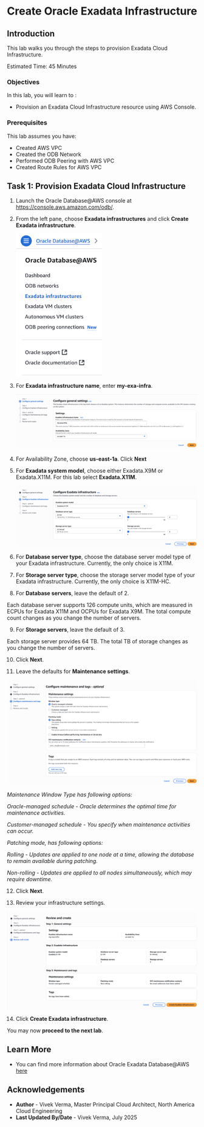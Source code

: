 # Create Oracle Exadata Infrastructure

## Introduction

This lab walks you through the steps to provision Exadata Cloud Infrastructure.

Estimated Time:  45 Minutes

### Objectives

In this lab, you will learn to :

* Provision an Exadata Cloud Infrastructure resource using AWS Console.

### Prerequisites  

This lab assumes you have:

- Created AWS VPC
- Created the ODB Network
- Performed ODB Peering with AWS VPC
- Created Route Rules for AWS VPC

##  Task 1: Provision Exadata Cloud Infrastructure

1. Launch the Oracle Database@AWS console at https://console.aws.amazon.com/odb/.

2. From the left pane, choose **Exadata infrastructures** and click **Create Exadata infrastructure**.

   ![](./images/exadata-infra.png "Exadata infra")

3. For **Exadata infrastructure name**, enter **my-exa-infra**.

   ![](./images/exa-infra-name.png "Exadata infra name")

4. For Availability Zone, choose **us-east-1a**. Click **Next**

5. For **Exadata system model**, choose either Exadata.X9M or Exadata.X11M. For this lab select **Exadata.X11M**.

   ![](./images/exa-system-model.png "Exadata System Model")

6. For **Database server type**, choose the database server model type of your Exadata infrastructure. Currently, the only choice is X11M.

7. For **Storage server type**, choose the storage server model type of your Exadata infrastructure. Currently, the only choice is X11M-HC.

8. For **Database servers**, leave the default of 2.

Each database server supports 126 compute units, which are measured in ECPUs for Exadata X11M and OCPUs for Exadata X9M. The total compute count changes as you change the number of servers.

9. For **Storage servers**, leave the default of 3.

Each storage server provides 64 TB. The total TB of storage changes as you change the number of servers. 

10. Click **Next**.

11. Leave the defaults for **Maintenance settings**.

   ![](./images/exa-maintenance-tags.png "Exadata Maintenance settings")

*Maintenance Window Type has following options:*

*Oracle-managed schedule - Oracle determines the optimal time for maintenance activities.*

*Customer-managed schedule - You specify when maintenance activities can occur.*

*Patching mode, has following options:*

*Rolling - Updates are applied to one node at a time, allowing the database to remain available during patching.*

*Non-rolling - Updates are applied to all nodes simultaneously, which may require downtime.*

12. Click **Next**.

13. Review your infrastructure settings.

   ![](./images/exa-review-create.png "Exadata Infra Review")

14. Click **Create Exadata infrastructure**.

You may now **proceed to the next lab**.

## Learn More

- You can find more information about Oracle Exadata Database@AWS [here](https://docs.oracle.com/en-us/iaas/Content/database-at-aws/oaaws.htm)

## Acknowledgements
* **Author** - Vivek Verma, Master Principal Cloud Architect, North America Cloud Engineering
* **Last Updated By/Date** - Vivek Verma, July 2025